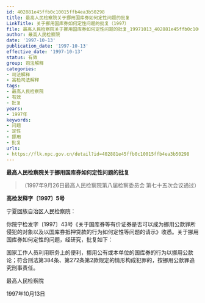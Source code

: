 ```yaml
---
id: 402881e45ffb0c10015ffb4ea3b50298
title: 最高人民检察院关于挪用国库券如何定性问题的批复
LinkTitle: 关于挪用国库券如何定性问题的批复（1997）
file: 最高人民检察院关于挪用国库券如何定性问题的批复_19971013_402881e45ffb0c10015ffb4ea3b50298.docx
author: 最高人民检察院
date: '1997-10-13'
publication_date: '1997-10-13'
effective_date: '1997-10-13'
status: 有效
group: 司法解释
categories:
- 司法解释
- 高检司法解释
tags:
- 最高人民检察院
- 有效
- 批复
years:
- 1997年
keywords:
- 问题
- 定性
- 挪用
- 批复
urls:
- https://flk.npc.gov.cn/detail?id=402881e45ffb0c10015ffb4ea3b50298
---
```


**最高人民检察院关于挪用国库券如何定性问题的批复**

> （1997年9月26日最高人民检察院第八届检察委员会
> 第七十五次会议通过）

**高检发释字〔1997〕5号**

宁夏回族自治区人民检察院：

你院宁检发字〔1997〕43号《关于国库券等有价证券是否可以成为挪用公款罪所侵犯的对象以及以国库券抵押贷款的行为如何定性等问题的请示》收悉。关于挪用国库券如何定性的问题，经研究，批复如下：

国家工作人员利用职务上的便利，挪用公有或本单位的国库券的行为以挪用公款论；符合刑法第384条、第272条第2款规定的情形构成犯罪的，按挪用公款罪追究刑事责任。

最高人民检察院

1997年10月13日
